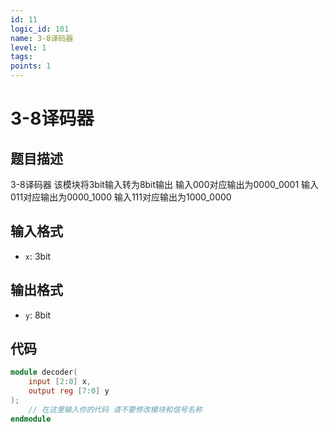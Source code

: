 ```yaml
---
id: 11
logic_id: 101
name: 3-8译码器
level: 1
tags:
points: 1
---
```


# 3-8译码器

## 题目描述
3-8译码器
该模块将3bit输入转为8bit输出
输入000对应输出为0000_0001
输入011对应输出为0000_1000
输入111对应输出为1000_0000

## 输入格式
- `x`: 3bit

## 输出格式
- `y`: 8bit

## 代码
```verilog
module decoder(
    input [2:0] x,
    output reg [7:0] y
);
    // 在这里输入你的代码 请不要修改模块和信号名称
endmodule
```
